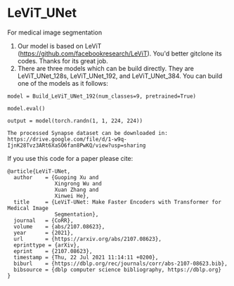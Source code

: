 # LeViT_UNet
For medical image segmentation

1. Our model is based on LeViT (https://github.com/facebookresearch/LeViT). You'd better gitclone its codes.
Thanks for its great job.
2. There are three models which can be build directly. They are LeViT_UNet_128s, LeViT_UNet_192, and LeViT_UNet_384.
You can build one of the models as it follows:

```
model = Build_LeViT_UNet_192(num_classes=9, pretrained=True)

model.eval()

output = model(torch.randn(1, 1, 224, 224))
```

```
The processed Synapse dataset can be downloaded in: https://drive.google.com/file/d/1-w9q-IjnK28Tvz3ARt6XaSO6fan8PwKQ/view?usp=sharing
```


If you use this code for a paper please cite:
```
@article{LeViT-UNet,
  author    = {Guoping Xu and
               Xingrong Wu and
               Xuan Zhang and
               Xinwei He},
  title     = {LeViT-UNet: Make Faster Encoders with Transformer for Medical Image
               Segmentation},
  journal   = {CoRR},
  volume    = {abs/2107.08623},
  year      = {2021},
  url       = {https://arxiv.org/abs/2107.08623},
  eprinttype = {arXiv},
  eprint    = {2107.08623},
  timestamp = {Thu, 22 Jul 2021 11:14:11 +0200},
  biburl    = {https://dblp.org/rec/journals/corr/abs-2107-08623.bib},
  bibsource = {dblp computer science bibliography, https://dblp.org}
}
```
